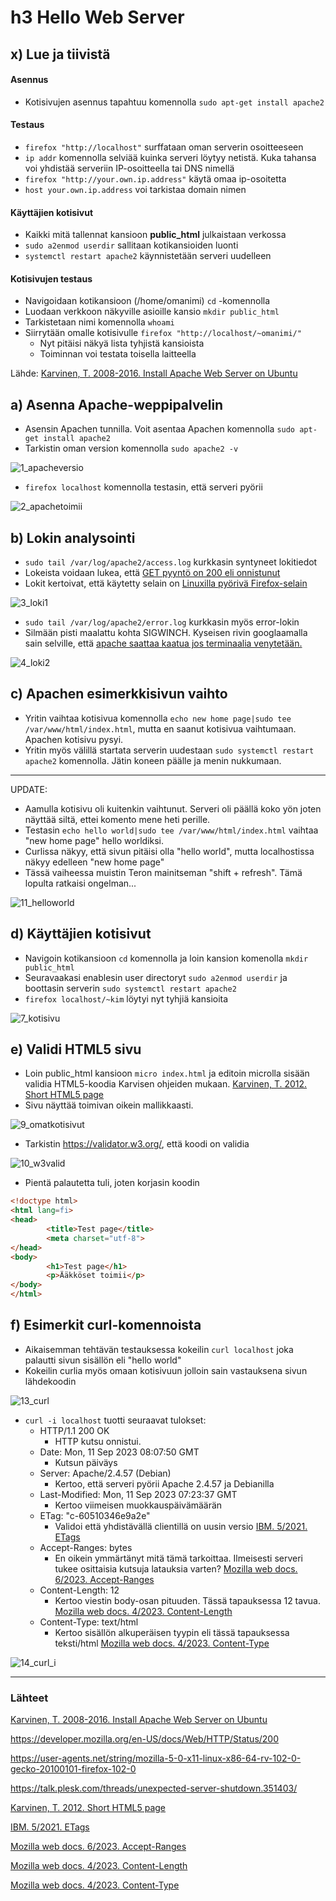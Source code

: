# h3 Hello Web Server

## x) Lue ja tiivistä

#### Asennus
- Kotisivujen asennus tapahtuu komennolla `sudo apt-get install apache2`

#### Testaus
- `firefox "http://localhost"` surffataan oman serverin osoitteeseen
- `ip addr` komennolla selviää kuinka serveri löytyy netistä. Kuka tahansa voi yhdistää serveriin IP-osoitteella tai DNS nimellä
- `firefox "http://your.own.ip.address"` käytä omaa ip-osoitetta
- `host your.own.ip.address` voi tarkistaa domain nimen


#### Käyttäjien kotisivut
- Kaikki mitä tallennat kansioon **public_html** julkaistaan verkossa
- `sudo a2enmod userdir` sallitaan kotikansioiden luonti
- `systemctl restart apache2` käynnistetään serveri uudelleen

#### Kotisivujen testaus
- Navigoidaan kotikansioon (/home/omanimi) `cd` -komennolla
- Luodaan verkkoon näkyville asioille kansio `mkdir public_html`
- Tarkistetaan nimi komennolla `whoami`
- Siirrytään omalle kotisivulle `firefox "http://localhost/~omanimi/"`
    - Nyt pitäisi näkyä lista tyhjistä kansioista
    - Toiminnan voi testata toisella laitteella

Lähde: [Karvinen, T. 2008-2016. Install Apache Web Server on Ubuntu](https://terokarvinen.com/2008/install-apache-web-server-on-ubuntu-4/)

## a) Asenna Apache-weppipalvelin
- Asensin Apachen tunnilla. Voit asentaa Apachen komennolla `sudo apt-get install apache2`
- Tarkistin oman version komennolla `sudo apache2 -v`

![1_apacheversio](https://github.com/kimbokat/linuxpalvelimet/assets/90966436/86fa0dac-ba7e-4302-84d9-4d31b3543faa)


- `firefox localhost` komennolla testasin, että serveri pyörii

![2_apachetoimii](https://github.com/kimbokat/linuxpalvelimet/assets/90966436/bc87fddd-a105-402a-b40b-502ad1979c91)



## b) Lokin analysointi

- `sudo tail /var/log/apache2/access.log` kurkkasin syntyneet lokitiedot
- Lokeista voidaan lukea, että [GET pyyntö on 200 eli onnistunut](https://developer.mozilla.org/en-US/docs/Web/HTTP/Status/200)
- Lokit kertoivat, että käytetty selain on [Linuxilla pyörivä Firefox-selain](https://user-agents.net/string/mozilla-5-0-x11-linux-x86-64-rv-102-0-gecko-20100101-firefox-102-0)

![3_loki1](https://github.com/kimbokat/linuxpalvelimet/assets/90966436/5176da34-5a88-415f-ae54-7418951c441f)


- `sudo tail /var/log/apache2/error.log` kurkkasin myös error-lokin
- Silmään pisti maalattu kohta SIGWINCH. Kyseisen rivin googlaamalla sain selville, että [apache saattaa kaatua jos terminaalia venytetään.](https://talk.plesk.com/threads/unexpected-server-shutdown.351403/) 

![4_loki2](https://github.com/kimbokat/linuxpalvelimet/assets/90966436/5b6cb3f2-52d5-48db-b003-b604662be210)


## c) Apachen esimerkkisivun vaihto

- Yritin vaihtaa kotisivua komennolla `echo new home page|sudo tee /var/www/html/index.html`, mutta en saanut kotisivua vaihtumaan. Apachen kotisivu pysyi.
- Yritin myös välillä startata serverin uudestaan `sudo systemctl restart apache2` komennolla. Jätin koneen päälle ja menin nukkumaan.
--- 
UPDATE:
- Aamulla kotisivu oli kuitenkin vaihtunut. Serveri oli päällä koko yön joten näyttää siltä, ettei komento mene heti perille.
- Testasin `echo hello world|sudo tee /var/www/html/index.html` vaihtaa "new home page" hello worldiksi.
- Curlissa näkyy, että sivun pitäisi olla "hello world", mutta localhostissa näkyy edelleen "new home page"
- Tässä vaiheessa muistin Teron mainitseman "shift + refresh". Tämä lopulta ratkaisi ongelman...


![11_helloworld](https://github.com/kimbokat/linuxpalvelimet/assets/90966436/80d8472b-6888-4761-a516-fa11c7162739)



## d) Käyttäjien kotisivut

- Navigoin kotikansioon `cd` komennolla ja loin kansion komenolla `mkdir public_html`
- Seuravaakasi enablesin user directoryt `sudo a2enmod userdir` ja boottasin serverin `sudo systemctl restart apache2`
- `firefox localhost/~kim` löytyi nyt tyhjiä kansioita 

![7_kotisivu](https://github.com/kimbokat/linuxpalvelimet/assets/90966436/9573fbd1-d354-45f3-ac98-65fe25a908fa)




## e) Validi HTML5 sivu

- Loin public_html kansioon `micro index.html` ja editoin microlla sisään validia HTML5-koodia Karvisen ohjeiden mukaan. [Karvinen, T. 2012. Short HTML5 page](https://terokarvinen.com/2012/short-html5-page/)
- Sivu näyttää toimivan oikein mallikkaasti.

![9_omatkotisivut](https://github.com/kimbokat/linuxpalvelimet/assets/90966436/cb46ee8b-6c1c-4a74-81e4-12f9248f4950)


- Tarkistin https://validator.w3.org/, että koodi on validia


![10_w3valid](https://github.com/kimbokat/linuxpalvelimet/assets/90966436/b38ce9ee-cb75-4837-87d7-2cc97b83f635)


- Pientä palautetta tuli, joten korjasin koodin 
```html
<!doctype html>
<html lang=fi>
<head>
		<title>Test page</title>
		<meta charset="utf-8">
</head>
<body>
		<h1>Test page</h1>
		<p>Ääkköset toimii</p>
</body>
</html>
```


## f) Esimerkit curl-komennoista
- Aikaisemman tehtävän testauksessa kokeilin `curl localhost` joka palautti sivun sisällön eli "hello world"
- Kokeilin curlia myös omaan kotisivuun jolloin sain vastauksena sivun lähdekoodin

![13_curl](https://github.com/kimbokat/linuxpalvelimet/assets/90966436/bdec67b5-76f9-4e59-bcfe-13e9bda634bd)


- `curl -i localhost` tuotti seuraavat tulokset: 
	- HTTP/1.1 200 OK
		- HTTP kutsu onnistui. 
	- Date: Mon, 11 Sep 2023 08:07:50 GMT
		- Kutsun päiväys
	- Server: Apache/2.4.57 (Debian)
		- Kertoo, että serveri pyörii Apache 2.4.57 ja Debianilla
	- Last-Modified: Mon, 11 Sep 2023 07:23:37 GMT
		- Kertoo viimeisen muokkauspäivämäärän
	- ETag: "c-60510346e9a2e"
		- Validoi että yhdistävällä clientillä on uusin versio [IBM. 5/2021. ETags](https://www.ibm.com/docs/en/tap/3.8?topic=SSHEB3_3.8/com.ibm.tap.doc/con_oslc/c_oslc_etags.htm)
	- Accept-Ranges: bytes
		- En oikein ymmärtänyt mitä tämä tarkoittaa. Ilmeisesti serveri tukee osittaisia kutsuja latauksia varten? [Mozilla web docs. 6/2023. Accept-Ranges](https://developer.mozilla.org/en-US/docs/Web/HTTP/Headers/Accept-Ranges)
	- Content-Length: 12
		- Kertoo viestin body-osan pituuden. Tässä tapauksessa 12 tavua. [Mozilla web docs. 4/2023. Content-Length](https://developer.mozilla.org/en-US/docs/Web/HTTP/Headers/Content-Length)
	- Content-Type: text/html
		- Kertoo sisällön alkuperäisen tyypin eli tässä tapauksessa teksti/html [Mozilla web docs. 4/2023. Content-Type](https://developer.mozilla.org/en-US/docs/Web/HTTP/Headers/Content-Type)




![14_curl_i](https://github.com/kimbokat/linuxpalvelimet/assets/90966436/fc113fa6-33d3-4808-8a80-504397192bb6)

---
### Lähteet 

[Karvinen, T. 2008-2016. Install Apache Web Server on Ubuntu](https://terokarvinen.com/2008/install-apache-web-server-on-ubuntu-4/)

https://developer.mozilla.org/en-US/docs/Web/HTTP/Status/200

https://user-agents.net/string/mozilla-5-0-x11-linux-x86-64-rv-102-0-gecko-20100101-firefox-102-0

https://talk.plesk.com/threads/unexpected-server-shutdown.351403/

[Karvinen, T. 2012. Short HTML5 page](https://terokarvinen.com/2012/short-html5-page/)

[IBM. 5/2021. ETags](https://www.ibm.com/docs/en/tap/3.8?topic=SSHEB3_3.8/com.ibm.tap.doc/con_oslc/c_oslc_etags.htm)

[Mozilla web docs. 6/2023. Accept-Ranges](https://developer.mozilla.org/en-US/docs/Web/HTTP/Headers/Accept-Ranges)

[Mozilla web docs. 4/2023. Content-Length](https://developer.mozilla.org/en-US/docs/Web/HTTP/Headers/Content-Length)

[Mozilla web docs. 4/2023. Content-Type](https://developer.mozilla.org/en-US/docs/Web/HTTP/Headers/Content-Type)

